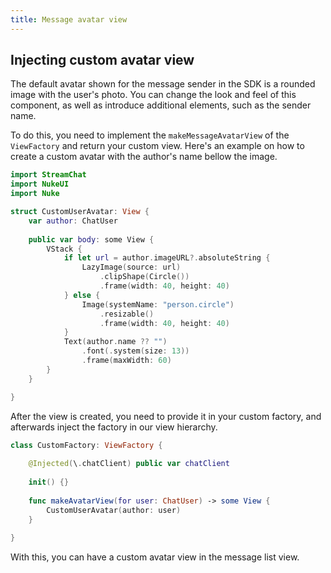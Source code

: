 ```yaml
---
title: Message avatar view
---
```


## Injecting custom avatar view

The default avatar shown for the message sender in the SDK is a rounded image with the user's photo. You can change the look and feel of this component, as well as introduce additional elements, such as the sender name.

To do this, you need to implement the `makeMessageAvatarView` of the `ViewFactory` and return your custom view. Here's an example on how to create a custom avatar with the author's name bellow the image. 

```swift
import StreamChat
import NukeUI
import Nuke

struct CustomUserAvatar: View {
    var author: ChatUser
    
    public var body: some View {
        VStack {
            if let url = author.imageURL?.absoluteString {
                LazyImage(source: url)
                    .clipShape(Circle())
                    .frame(width: 40, height: 40)
            } else {
                Image(systemName: "person.circle")
                    .resizable()
                    .frame(width: 40, height: 40)
            }
            Text(author.name ?? "")
                .font(.system(size: 13))
                .frame(maxWidth: 60)
        }
    }

}
```

After the view is created, you need to provide it in your custom factory, and afterwards inject the factory in our view hierarchy.

```swift
class CustomFactory: ViewFactory {
    
    @Injected(\.chatClient) public var chatClient
    
    init() {}
   
    func makeAvatarView(for user: ChatUser) -> some View {
        CustomUserAvatar(author: user)
    }
    
}
```

With this, you can have a custom avatar view in the message list view.
